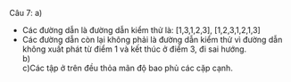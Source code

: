 Câu 7:
a)
- Các đường dẫn là đường dẫn kiểm thử là: [1,3,1,2,3], [1,2,3,1,2,1,3]
- Các đường dẫn còn lại không phải là đường dẫn kiểm thử vì đường dẫn không xuất phát từ điểm 1 và kết thúc ở điểm 3, đi sai hướng.  
b)  
c)Các tập ở trên đều thỏa mãn độ bao phủ các cặp cạnh.
